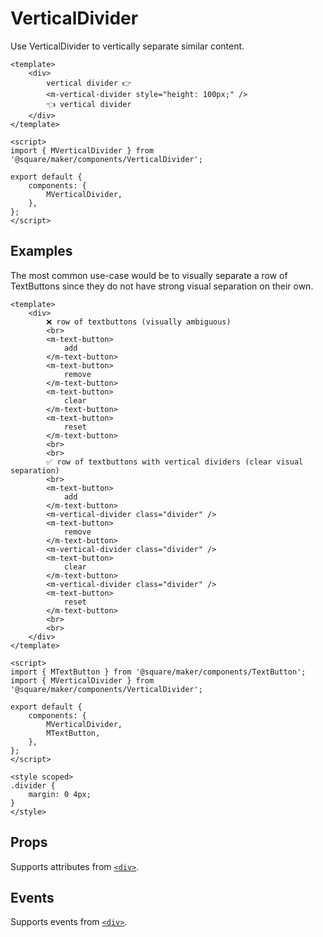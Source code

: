 # VerticalDivider

Use VerticalDivider to vertically separate similar content.

```vue
<template>
	<div>
		vertical divider 👉
		<m-vertical-divider style="height: 100px;" />
		👈 vertical divider
	</div>
</template>

<script>
import { MVerticalDivider } from '@square/maker/components/VerticalDivider';

export default {
	components: {
		MVerticalDivider,
	},
};
</script>
```

## Examples

The most common use-case would be to visually separate a row of TextButtons since they do not have strong visual separation on their own.


```vue
<template>
	<div>
		❌ row of textbuttons (visually ambiguous)
		<br>
		<m-text-button>
			add
		</m-text-button>
		<m-text-button>
			remove
		</m-text-button>
		<m-text-button>
			clear
		</m-text-button>
		<m-text-button>
			reset
		</m-text-button>
		<br>
		<br>
		✅ row of textbuttons with vertical dividers (clear visual separation)
		<br>
		<m-text-button>
			add
		</m-text-button>
		<m-vertical-divider class="divider" />
		<m-text-button>
			remove
		</m-text-button>
		<m-vertical-divider class="divider" />
		<m-text-button>
			clear
		</m-text-button>
		<m-vertical-divider class="divider" />
		<m-text-button>
			reset
		</m-text-button>
		<br>
		<br>
	</div>
</template>

<script>
import { MTextButton } from '@square/maker/components/TextButton';
import { MVerticalDivider } from '@square/maker/components/VerticalDivider';

export default {
	components: {
		MVerticalDivider,
		MTextButton,
	},
};
</script>

<style scoped>
.divider {
	margin: 0 4px;
}
</style>
```

<!-- api-tables:start -->
## Props

Supports attributes from [`<div>`](https://developer.mozilla.org/en-US/docs/Web/HTML/Element/div).


## Events

Supports events from [`<div>`](https://developer.mozilla.org/en-US/docs/Web/HTML/Element/div).
<!-- api-tables:end -->
